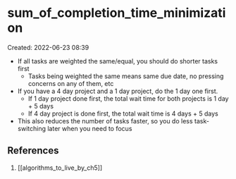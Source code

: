 # sum_of_completion_time_minimization
Created: 2022-06-23 08:39

- If all tasks are weighted the same/equal, you should do shorter tasks first
	- Tasks being weighted the same means same due date, no pressing concerns on any of them, etc
- If you have a 4 day project and a 1 day project, do the 1 day one first.
	- If 1 day project done first, the total wait time for both projects is 1 day + 5 days
	- If 4 day project is done first, the total wait time is 4 days + 5 days
- This also reduces the number of tasks faster, so you do less task-switching later when you need to focus

## References
1. [[algorithms_to_live_by_ch5]]